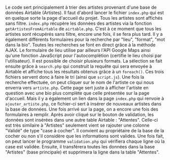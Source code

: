 Le code sert principalement à trier des artistes provenant d'une base de données Airtable (Artistes).
Il faut d'abord lancer le fichier `index.php` qui est en quelque sorte la page d'accueil du projet.
Tous les artistes sont affichés sans filtre.
`index.php` récupère les données des artistes via la fonction `getArtistesFromAirtable` de `airtable.php`.
C'est à ce moment que tous les artistes sont récupérés sans filtre, encore une fois, il se fera plus tard.
Il y a également différents formulaires pour la recherche par "lieu", "format", "mot dans la bio".
Toutes les recherches se font en direct grâce à la méthode AJAX.
Le formulaire de lieu utilise par ailleurs l'API Google Maps ainsi qu'une fonction JavaScript pour l'autocomplétion (certifie le lieu choisi par l'utilisateur).
Il est possible de choisir plusieurs formats.
La sélection se fait ensuite grâce à `search.php` qui construit la requête qui sera envoyée à Airtable et affiche tous les résultats obtenus grâce à un `foreach()`.
Ces trois fichiers servent donc à faire le tri (ainsi que `script.js`).
Une fois la recherche effectuée, on peut cliquer sur le nom de l'artiste ce qui nous enverra vers `artiste.php`.
Cette page sert juste à afficher l'artiste en question avec une bio plus complète que celle présentée sur la page d'accueil.
Mais il y a également un lien dans la page `index.php` qui renvoie à `ajouter_artiste.php`, ce fichier-ci sert à insérer de nouveaux artistes dans la base de données.
Une fois arrivé sur la page, on a encore une fois des formulaires à remplir.
Après avoir cliqué sur le bouton de validation, les données sont insérées dans une autre table Airtable : "Attentes".
Celle-ci est très similaire à "Artistes" seulement vient se rajouter une colonne "Validé" de type "case à cocher".
Il convient au propriétaire de la base de la cocher ou non s'il considère que les informations sont valides.
Une fois fait, on peut lancer le programme `validation.php` qui vérifiera chaque ligne où la case est validée.
Ensuite, il transférera toutes les données dans la base "Artistes" (base principale) et supprimera la ligne dans la table "Attentes".
